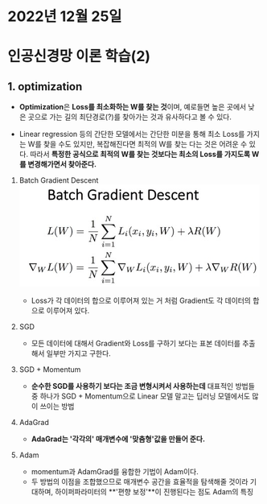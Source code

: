 # 2022년 12월 25일 
# 인공신경망 이론 학습(2)

## 1. optimization

- **Optimization**은 **Loss를 최소화하는 W를 찾는 것**이며, 예로들면 높은 곳에서 낮은 곳으로 가는 길의 최단경로(?)를 찾아가는 것과 유사하다고 볼 수 있다.

- Linear regression 등의 간단한 모델에서는 간단한 미분을 통해 최소 Loss를 가지는 W를 찾을 수도 있지만, 복잡해진다면 최적의 W를 찾는 다는 것은 어려운 수 있다. 따라서 **특정한 공식으로 최적의 W를 찾는 것보다는 최소의 Loss를 가지도록 W를 변경해가면서 찾아준다.**

1. Batch Gradient Descent
    ![Batch Gradient Descent](./image/batchgradientdesent.jpg)
   - Loss가 각 데이터의 합으로 이루어져 있는 거 처럼 Gradient도 각 데이터의 합으로 이루어져 있다.   

2. SGD
    - 모든 데이터에 대해서 Gradient와 Loss를 구하기 보다는 표본 데이터를 추출해서 일부만 가지고 구한다.


3. SGD + Momentum
    - **순수한 SGD를 사용하기 보다는 조금 변형시켜서 사용하는데** 대표적인 방법들 중 하나가 SGD + Momentum으로 Linear 모델 말고는 딥러닝 모델에서도 많이 쓰이는 방법

4. AdaGrad
   - **AdaGrad는 '각각의' 매개변수에 '맞춤형'값을 만들어 준다.** 

5. Adam
    - momentum과 AdamGrad를 융합한 기법이 Adam이다.
    - 두 방법의 이점을 조합했으므로 매개변수 공간을 효율적을 탐색해줄 것이라 기대하며, 하이퍼파라미터의 **'편향 보정'**이 진행된다는 점도 Adam의 특징